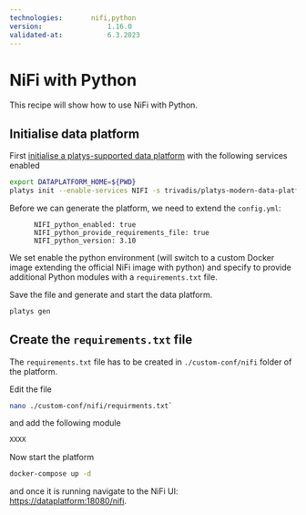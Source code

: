 ```yaml
---
technologies:       nifi,python
version:				1.16.0
validated-at:			6.3.2023
---
```



# NiFi with Python

This recipe will show how to use NiFi with Python. 

## Initialise data platform

First [initialise a platys-supported data platform](../documentation/getting-started.md) with the following services enabled

```bash
export DATAPLATFORM_HOME=${PWD}
platys init --enable-services NIFI -s trivadis/platys-modern-data-platform -w 1.16.0
```

Before we can generate the platform, we need to extend the `config.yml`:

```
      NIFI_python_enabled: true
      NIFI_python_provide_requirements_file: true
      NIFI_python_version: 3.10
```

We set enable the python environment (will switch to a custom Docker image extending the official NiFi image with python) and specify to provide additional Python modules with a `requirements.txt` file.

Save the file and generate and start the data platform.

```bash
platys gen
```

## Create the `requirements.txt` file

The `requirements.txt` file has to be created in `./custom-conf/nifi` folder of the platform. 

Edit the file 

```bash
nano ./custom-conf/nifi/requirments.txt`
```

and add the following module

```bash
XXXX
```

Now start the platform

```bash
docker-compose up -d
```

and once it is running navigate to the NiFi UI: <https://dataplatform:18080/nifi>.